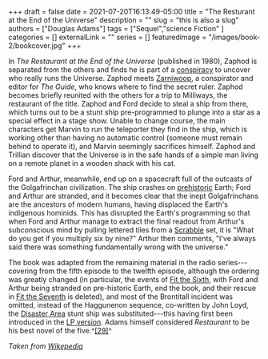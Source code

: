 +++
draft = false
date = 2021-07-20T16:13:49-05:00
title = "The Resturant at the End of the Universe"
description = ""
slug = "this is also a slug"
authors = ["Douglas Adams"]
tags = ["Sequel","science Fiction" ]
categories = []
externalLink = ""
series = []
featuredimage = "/images/book-2/bookcover.jpg"
+++

In *The Restaurant at the End of the Universe* (published in 1980), Zaphod is separated from the others and finds he is part of a [conspiracy](https://en.wikipedia.org/wiki/Cabal "Cabal") to uncover who really runs the Universe. Zaphod meets [Zarniwoop](https://en.wikipedia.org/wiki/Minor_characters_from_The_Hitchhiker%27s_Guide_to_the_Galaxy#Zarniwoop_[Vann_Harl] "Minor characters from The Hitchhiker's Guide to the Galaxy"), a conspirator and editor for *The Guide*, who knows where to find the secret ruler. Zaphod becomes briefly reunited with the others for a trip to Milliways, the restaurant of the title. Zaphod and Ford decide to steal a ship from there, which turns out to be a stunt ship pre-programmed to plunge into a star as a special effect in a stage show. Unable to change course, the main characters get Marvin to run the teleporter they find in the ship, which is working other than having no automatic control (someone must remain behind to operate it), and Marvin seemingly sacrifices himself. Zaphod and Trillian discover that the Universe is in the safe hands of a simple man living on a remote planet in a wooden shack with his cat.

Ford and Arthur, meanwhile, end up on a spacecraft full of the outcasts of the Golgafrinchan civilization. The ship crashes on [prehistoric](https://en.wikipedia.org/wiki/Prehistory "Prehistory") Earth; Ford and Arthur are stranded, and it becomes clear that the inept Golgafrinchans are the ancestors of modern humans, having displaced the Earth's indigenous hominids. This has disrupted the Earth's programming so that when Ford and Arthur manage to extract the final readout from Arthur's subconscious mind by pulling lettered tiles from a [Scrabble](https://en.wikipedia.org/wiki/Scrabble "Scrabble") set, it is "What do you get if you multiply six by nine?" Arthur then comments, "I've always said there was something fundamentally wrong with the universe."

The book was adapted from the remaining material in the radio series---covering from the fifth episode to the twelfth episode, although the ordering was greatly changed (in particular, the events of [Fit the Sixth](https://en.wikipedia.org/wiki/The_Hitchhiker%27s_Guide_to_the_Galaxy_Primary_and_Secondary_Phases#Fit_the_Sixth "The Hitchhiker's Guide to the Galaxy Primary and Secondary Phases"), with Ford and Arthur being stranded on pre-historic Earth, end the book, and their rescue in [Fit the Seventh](https://en.wikipedia.org/wiki/The_Hitchhiker%27s_Guide_to_the_Galaxy_Primary_and_Secondary_Phases#Fit_the_Seventh "The Hitchhiker's Guide to the Galaxy Primary and Secondary Phases") is deleted), and most of the Brontitall incident was omitted, instead of the Haggunenon sequence, co-written by John Loyd, the [Disaster Area](https://en.wikipedia.org/wiki/Minor_characters_from_The_Hitchhiker%27s_Guide_to_the_Galaxy#Hotblack_Desiato "Minor characters from The Hitchhiker's Guide to the Galaxy") stunt ship was substituted---this having first been introduced in the [LP version](https://en.wikipedia.org/wiki/The_Hitchhiker%27s_Guide_to_the_Galaxy#LP_album_adaptations). Adams himself considered *Restaurant* to be his best novel of the five.^[[29]](https://en.wikipedia.org/wiki/The_Hitchhiker%27s_Guide_to_the_Galaxy#cite_note-30)^

*Taken from [Wikepedia](https://en.wikipedia.org/wiki/The_Hitchhiker%27s_Guide_to_the_Galaxy)*

